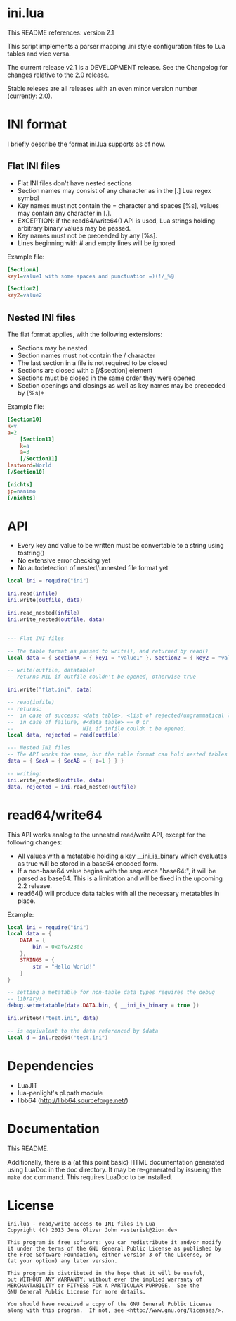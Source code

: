 # ini.lua

This README references: version 2.1

This script implements a parser mapping .ini style configuration files to Lua
tables and vice versa.

The current release v2.1 is a DEVELOPMENT release. See the Changelog for
changes relative to the 2.0 release.

Stable releses are all releases with an even minor version number
(currently: 2.0).

# INI format

I briefly describe the format ini.lua supports as of now.

## Flat INI files

* Flat INI files don't have nested sections
* Section names may consist of any character as in the [.]
  Lua regex symbol
* Key names must not contain the = character and spaces [%s], values may contain any
  character in [.].
* EXCEPTION: if the read64/write64() API is used, Lua strings holding
  arbitrary binary values may be passed.
* Key names must not be preceeded by any [%s].
* Lines beginning with # and empty lines will be ignored

Example file:

```ini
[SectionA]
key1=value1 with some spaces and punctuation =)(!/_%@

[Section2]
key2=value2
```

## Nested INI files

The flat format applies, with the following extensions:

* Sections may be nested
* Section names must not contain the / character
* The last section in a file is not required to be closed
* Sections are closed with a [/$section] element
* Sections must be closed in the same order they were opened
* Section openings and closings as well as key names may be preceeded by
  [%s]*

Example file:

```ini
[Section10]
k=v
a=2
    [Section11]
    k=a
    a=3
    [/Section11]
lastword=World
[/Section10]

[nichts]
jp=nanimo
[/nichts]
```

# API

* Every key and value to be written must be convertable to a string
  using tostring()
* No extensive error checking yet
* No autodetection of nested/unnested file format yet

```lua
local ini = require("ini")

ini.read(infile)
ini.write(outfile, data)

ini.read_nested(infile)
ini.write_nested(outfile, data)
```

```lua

--- Flat INI files

-- The table format as passed to write(), and returned by read()
local data = { SectionA = { key1 = "value1" }, Section2 = { key2 = "value2" } }

-- write(outfile, datatable)
-- returns NIL if outfile couldn't be opened, otherwise true

ini.write("flat.ini", data)

-- read(infile)
-- returns:
--  in case of success: <data table>, <list of rejected/ungrammatical lines' line numbers>
--  in case of failure, #<data table> == 0 or
--                      NIL if infile couldn't be opened.
local data, rejected = read(outfile)

--- Nested INI files
-- The API works the same, but the table format can hold nested tables
data = { SecA = { SecAB = { a=1 } } }

-- writing:
ini.write_nested(outfile, data)
data, rejected = ini.read_nested(outfile)
```

# read64/write64

This API works analog to the unnested read/write API, except for the
following changes:

* All values with a metatable holding a key __ini_is_binary which
  evaluates as true will be stored in a base64 encoded form.
* If a non-base64 value begins with the sequence "base64:", it will be
  parsed as base64. This is a limitation and will be fixed in the
  upcoming 2.2 release.
* read64() will produce data tables with all the necessary metatables in
  place.

Example:

```lua
local ini = require("ini")
local data = {
    DATA = {
        bin = 0xaf6723dc
    },
    STRINGS = {
        str = "Hello World!"
    }
}

-- setting a metatable for non-table data types requires the debug
-- library!
debug.setmetatable(data.DATA.bin, { __ini_is_binary = true })

ini.write64("test.ini", data)

-- is equivalent to the data referenced by $data
local d = ini.read64("test.ini")
```

# Dependencies

* LuaJIT
* lua-penlight's pl.path module
* libb64 (http://libb64.sourceforge.net/)

# Documentation

This README.

Additionally, there is  a (at this point basic) HTML documentation
generated using LuaDoc in the doc directory. It may be re-generated by
issueing the `make doc` command.  This requires LuaDoc to be installed. 

# License

```
ini.lua - read/write access to INI files in Lua
Copyright (C) 2013 Jens Oliver John <asterisk@2ion.de>

This program is free software: you can redistribute it and/or modify
it under the terms of the GNU General Public License as published by
the Free Software Foundation, either version 3 of the License, or
(at your option) any later version.

This program is distributed in the hope that it will be useful,
but WITHOUT ANY WARRANTY; without even the implied warranty of
MERCHANTABILITY or FITNESS FOR A PARTICULAR PURPOSE.  See the
GNU General Public License for more details.

You should have received a copy of the GNU General Public License
along with this program.  If not, see <http://www.gnu.org/licenses/>.
```

